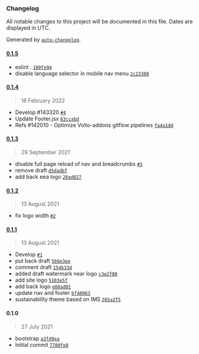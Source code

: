 ### Changelog

All notable changes to this project will be documented in this file. Dates are displayed in UTC.

Generated by [`auto-changelog`](https://github.com/CookPete/auto-changelog).

#### [0.1.5](https://github.com/eea/volto-sustainability-theme/compare/0.1.4...0.1.5)

- eslint . [`100fe94`](https://github.com/eea/volto-sustainability-theme/commit/100fe94daf7d0fab4b6baa3436619f3ee49653b2)
- disable language selector in mobile nav menu [`2c23380`](https://github.com/eea/volto-sustainability-theme/commit/2c23380239730478b60898cb1f9a88479c33d629)

#### [0.1.4](https://github.com/eea/volto-sustainability-theme/compare/0.1.3...0.1.4)

> 16 February 2022

- Develop #143320 [`#4`](https://github.com/eea/volto-sustainability-theme/pull/4)
- Update Footer.jsx [`63ccabd`](https://github.com/eea/volto-sustainability-theme/commit/63ccabd6a23ff9055027d8120a4045081eaa536b)
- Refs #142010 - Optimize Volto-addons gitflow pipelines [`fa4a1dd`](https://github.com/eea/volto-sustainability-theme/commit/fa4a1ddacbc5d5506a3d96e3a4d61fa2fa296a2c)

#### [0.1.3](https://github.com/eea/volto-sustainability-theme/compare/0.1.2...0.1.3)

> 29 September 2021

- disable full page reload of nav and breadcrumbs [`#3`](https://github.com/eea/volto-sustainability-theme/pull/3)
- remove draft [`d5dadbf`](https://github.com/eea/volto-sustainability-theme/commit/d5dadbfc3f65a9c58783ca667a53cd4454a713ef)
- add back eea logo [`28ad027`](https://github.com/eea/volto-sustainability-theme/commit/28ad0271a491c86262b53de87cd453cdc11fe5a3)

#### [0.1.2](https://github.com/eea/volto-sustainability-theme/compare/0.1.1...0.1.2)

> 13 August 2021

- fix logo width [`#2`](https://github.com/eea/volto-sustainability-theme/pull/2)

#### [0.1.1](https://github.com/eea/volto-sustainability-theme/compare/0.1.0...0.1.1)

> 13 August 2021

- Develop [`#1`](https://github.com/eea/volto-sustainability-theme/pull/1)
- put back draft [`5b9e3ee`](https://github.com/eea/volto-sustainability-theme/commit/5b9e3ee0daa589315df996369a97c384bb0579ee)
- comment draft [`154b33d`](https://github.com/eea/volto-sustainability-theme/commit/154b33df03b879b24c3cb6783411508d7e23cc64)
- added draft watermark near logo [`c3e2f80`](https://github.com/eea/volto-sustainability-theme/commit/c3e2f80e641ca807f3195606d151d17048f021df)
- add site logo [`5103e5f`](https://github.com/eea/volto-sustainability-theme/commit/5103e5fb0222989b228339dbb3476bde85028e9e)
- add back logo [`e88ad01`](https://github.com/eea/volto-sustainability-theme/commit/e88ad014c41516b0b05c7e691b3e3147dae50376)
- update nav and footer [`bf40063`](https://github.com/eea/volto-sustainability-theme/commit/bf40063ed8f6d0ae0549d3e3c83df808e73c990b)
- sustainability theme based on IMS [`265a2f5`](https://github.com/eea/volto-sustainability-theme/commit/265a2f5d3a55a37139030cc08f791f71fc36a8f5)

#### 0.1.0

> 27 July 2021

- bootstrap [`a3fd9ea`](https://github.com/eea/volto-sustainability-theme/commit/a3fd9eac5a83d2bf756934052daf3ed96f6ab17b)
- Initial commit [`7780fe8`](https://github.com/eea/volto-sustainability-theme/commit/7780fe8169e10643fb794d5fecc4ead1bf9e5f0f)
